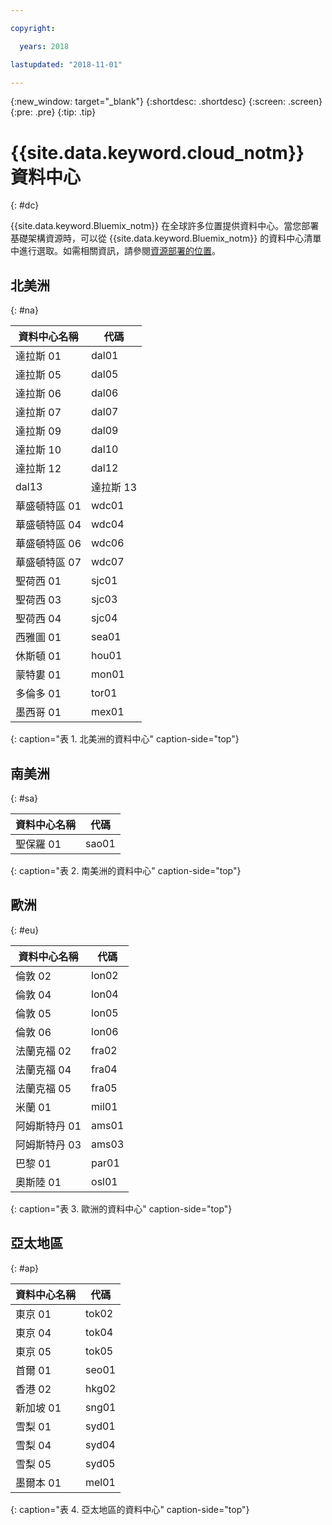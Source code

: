 ```yaml
---

copyright:

  years: 2018

lastupdated: "2018-11-01"

---
```


{:new_window: target="_blank"}
{:shortdesc: .shortdesc}
{:screen: .screen}
{:pre: .pre}
{:tip: .tip}

# {{site.data.keyword.cloud_notm}} 資料中心
{: #dc}

{{site.data.keyword.Bluemix_notm}} 在全球許多位置提供資料中心。當您部署基礎架構資源時，可以從 {{site.data.keyword.Bluemix_notm}} 的資料中心清單中進行選取。如需相關資訊，請參閱[資源部署的位置](ha-regions.html)。

## 北美洲
{: #na}

| 資料中心名稱 | 代碼 |
|----------|---------|
|達拉斯 01|dal01|
|達拉斯 05|dal05|
|達拉斯 06|dal06|
|達拉斯 07|dal07|
|達拉斯 09|dal09|
|達拉斯 10|dal10|
|達拉斯 12|dal12|
|dal13|達拉斯 13|
|華盛頓特區 01|wdc01|
|華盛頓特區 04|wdc04|
|華盛頓特區 06|wdc06|
|華盛頓特區 07|wdc07|
|聖荷西 01|sjc01|
|聖荷西 03|sjc03|
|聖荷西 04|sjc04|
|西雅圖 01|sea01|
|休斯頓 01|hou01|
|蒙特婁 01|mon01|
|多倫多 01|tor01|
|墨西哥 01|mex01|
{: caption="表 1. 北美洲的資料中心" caption-side="top"}

## 南美洲
{: #sa}

| 資料中心名稱 | 代碼 |
|----------|---------|
|聖保羅 01|sao01|
{: caption="表 2. 南美洲的資料中心" caption-side="top"}

## 歐洲
{: #eu}

| 資料中心名稱 | 代碼 |
|----------|---------|
|倫敦 02|lon02|
|倫敦 04|lon04|
|倫敦 05|lon05|
|倫敦 06|lon06|
|法蘭克福 02|fra02|
|法蘭克福 04|fra04|
|法蘭克福 05|fra05|
|米蘭 01|mil01|
|阿姆斯特丹 01|ams01|
|阿姆斯特丹 03|ams03|
|巴黎 01|par01|
|奧斯陸 01|osl01|
{: caption="表 3. 歐洲的資料中心" caption-side="top"}

## 亞太地區
{: #ap}

| 資料中心名稱 | 代碼 |
|----------|---------|
|東京 01|tok02|
|東京 04|tok04|
|東京 05|tok05|
|首爾 01|seo01|
|香港 02|hkg02|
|新加坡 01|sng01|
|雪梨 01|syd01|
|雪梨 04|syd04|
|雪梨 05|syd05|
|墨爾本 01|mel01|
{: caption="表 4. 亞太地區的資料中心" caption-side="top"}
